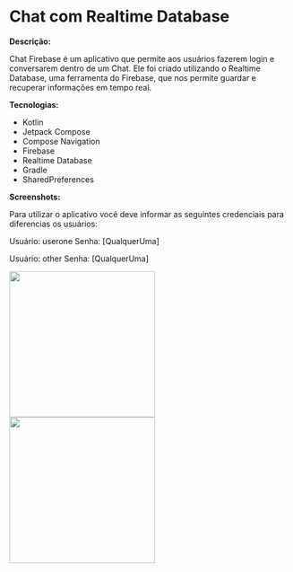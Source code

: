 # Chat com Realtime Database

**Descrição:**

Chat Firebase é um aplicativo que permite aos usuários fazerem login e conversarem dentro de um Chat. 
Ele foi criado utilizando o Realtime Database, uma ferramenta do Firebase, que nos permite guardar e recuperar informações em tempo real.

**Tecnologias:**

* Kotlin
* Jetpack Compose
* Compose Navigation
* Firebase
* Realtime Database
* Gradle
* SharedPreferences

**Screenshots:**

Para utilizar o aplicativo você deve informar as seguintes credenciais para diferencias os usuários:

Usuário: userone
Senha: [QualquerUma]

Usuário: other
Senha: [QualquerUma]

<img src="https://github.com/user-attachments/assets/06826968-f8a2-4a30-ac7a-7ee6a104b75b" width=260/>
<img src="https://github.com/user-attachments/assets/dac7d616-fc69-459e-ba8f-26cfbf0e7f65" width=260/>

